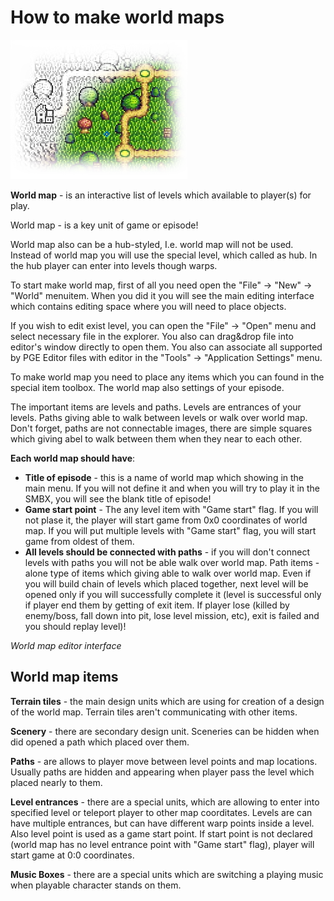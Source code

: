 # How to make world maps

![HowToWorlds](Intro/QuickStart/HowToMakeWorlds.png)

**World map** - is an interactive list of levels which available
to player(s) for play.

World map - is a key unit of game or episode!


World map also can be a hub-styled, I.e. world map will not be
used. Instead of world map you will use the special level, which
called as hub. In the hub player can enter into levels though warps.


To start make world map, first of all you need open the
"File" -> "New" -> "World" menuitem. When you did it you will
see the main editing interface which contains editing space
where you will need to place objects.


If you wish to edit exist level, you can open the "File" -> "Open"
menu and select necessary file in the explorer. You also can
drag&drop file into editor's window directly to open them. You
also can associate all supported by PGE Editor files with editor
in the "Tools" -> "Application Settings" menu.

To make world map you need to place any items which you can found
in the special item toolbox. The world map also settings of
your episode.

The important items are levels and paths. Levels are entrances
of your levels. Paths giving able to walk between levels or
walk over world map. Don't forget, paths are not connectable
images, there are simple squares which giving abel to walk between
them when they near to each other.


**Each world map should have**:

* **Title of episode** - this is a name of world map which showing
in the main menu. If you will not define it and when you will try
to play it in the SMBX, you will see the blank title of episode!
* **Game start point** - The any level item with "Game start" flag.
If you will not plase it, the player will start game from 0x0
coordinates of world map. If you will put multiple levels with
"Game start" flag, you will start game from oldest of them.
* **All levels should be connected with paths** - if you will don't
connect levels with paths you will not be able walk over world map.
Path items - alone type of items which giving able to walk over
world map. Even if you will build chain of levels which placed
together, next level will be opened only if you will successfully
complete it (level is successful only if player end them by getting
of exit item. If player lose (killed by enemy/boss, fall down into pit,
lose level mission, etc), exit is failed and you should replay level)!



_World map editor interface_

<ImageZoom 
  alt="WorldMapInterface"
  url="screenshots/WorldEditing/WorldEdit_Workspace.png" 
  :border="true"
/>


## World map items

**Terrain tiles** - the main design units which are using for creation
of a design of the world map. Terrain tiles aren't communicating with
other items.

**Scenery** - there are secondary design unit. Sceneries can be hidden
when did opened a path which placed over them.

**Paths** - are allows to player move between level points and map
locations. Usually paths are hidden and appearing when player pass
the level which placed nearly to them.

**Level entrances** - there are a special units, which are allowing
to enter into specified level or teleport player to other map
coorditates. Levels are can have multiple entrances, but can have
different warp points inside a level. Also level point is used as a
game start point. If start point is not declared (world map has no
level entrance point with "Game start" flag), player will start game
at 0:0 coordinates.

**Music Boxes** - there are a special units which are switching a
playing music when playable character stands on them.
